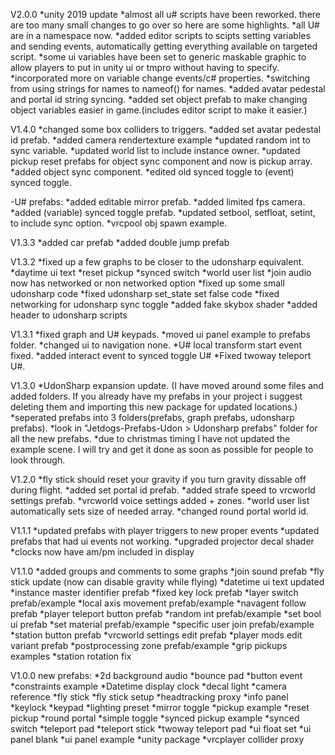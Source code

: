 V2.0.0
*unity 2019 update
*almost all u# scripts have been reworked. there are too many small changes to go over so here are some highlights.
*all U# are in a namespace now.
*added editor scripts to scipts setting variables and sending events, automatically getting everything available on targeted script.
*some ui variables have been set to generic maskable graphic to allow players to put in unity ui or tmpro without having to specify.
*incorporated more on variable change events/c# properties.
*switching from using strings for names to nameof() for names.
*added avatar pedestal and portal id string syncing.
*added set object prefab to make changing object variables easier in game.(includes editor script to make it easier.)

V1.4.0
*changed some box colliders to triggers.
*added set avatar pedestal id prefab.
*added camera rendertexture example
*updated random int to sync variable.
*updated world list to include instance owner.
*updated pickup reset prefabs for object sync component and now is pickup array.
*added object sync component.
*edited old synced toggle to (event) synced toggle.

-U# prefabs:
*added editable mirror prefab.
*added limited fps camera.
*added (variable) synced toggle prefab.
*updated setbool, setfloat, setint, to include sync option.
*vrcpool obj spawn example.

V1.3.3
*added car prefab
*added double jump prefab

V1.3.2
*fixed up a few graphs to be closer to the udonsharp equivalent.
	*daytime ui text
	*reset pickup
	*synced switch
	*world user list
*join audio now has networked or non networked option
*fixed up some small udonsharp code
*fixed udonsharp set_state set false code
*fixed networking for udonsharp sync toggle
*added fake skybox shader
*added header to udonsharp scripts

V1.3.1
*fixed graph and U# keypads.
*moved ui panel example to prefabs folder.
*changed ui to navigation none.
*U# local transform start event fixed.
*added interact event to synced toggle U#
*Fixed twoway teleport U#.

V1.3.0
*UdonSharp expansion update. (I have moved around some files and added folders. If you already have my prefabs in your project i suggest deleting them and importing this new package for updated locations.)
*seperated prefabs into 3 folders(prefabs, graph prefabs, udonsharp prefabs).
*look in "Jetdogs-Prefabs-Udon > Udonsharp prefabs" folder for all the new prefabs.
*due to christmas timing I have not updated the example scene. I will try and get it done as soon as possible for people to look through.

V1.2.0
*fly stick should reset your gravity if you turn gravity dissable off during flight.
*added set portal id prefab.
*added strafe speed to vrcworld settings prefab.
*vrcworld voice settings added + zones.
*world user list automatically sets size of needed array.
*changed round portal world id.


V1.1.1
*updated prefabs with player triggers to new proper events
*updated prefabs that had ui events not working.
*upgraded projector decal shader
*clocks now have am/pm included in display

V1.1.0
*added groups and comments to some graphs
*join sound prefab
*fly stick update (now can disable gravity while flying)
*datetime ui text updated
*instance master identifier prefab
*fixed key lock prefab
*layer switch prefab/example
*local axis movement prefab/example
*navagent follow prefab
*player teleport button prefab
*random int prefab/example
*set bool ui prefab
*set material prefab/example
*specific user join prefab/example
*station button prefab
*vrcworld settings edit prefab
*player mods edit variant prefab
*postprocessing zone prefab/example
*grip pickups examples
*station rotation fix

V1.0.0
new prefabs:
*2d background audio
*bounce pad
*button event
*constraints example
*Datetime display clock
*decal light
*camera reference
*fly stick
*fly stick setup
*headtracking proxy
*info panel
*keylock
*keypad
*lighting preset
*mirror toggle
*pickup example
*reset pickup
*round portal
*simple toggle
*synced pickup example
*synced switch
*teleport pad
*teleport stick
*twoway teleport pad
*ui float set
*ui panel blank
*ui panel example
*unity package
*vrcplayer collider proxy
